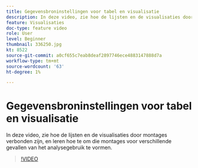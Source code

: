 ```yaml
---
title: Gegevensbroninstellingen voor tabel en visualisatie
description: In deze video, zie hoe de lijsten en de visualisaties door montages verbonden zijn, en leren hoe te om die montages voor verschillende gevallen van het analysegebruik te vormen.
feature: Visualisaties
doc-type: feature video
role: User
level: Beginner
thumbnail: 336250.jpg
kt: 8522
source-git-commit: a0cf655c7eab8deaf2897746ece4883147888d7a
workflow-type: tm+mt
source-wordcount: '63'
ht-degree: 1%

---
```



# Gegevensbroninstellingen voor tabel en visualisatie

In deze video, zie hoe de lijsten en de visualisaties door montages verbonden zijn, en leren hoe te om die montages voor verschillende gevallen van het analysegebruik te vormen.

>[!VIDEO](https://video.tv.adobe.com/v/336250/?quality=12&learn=on)
